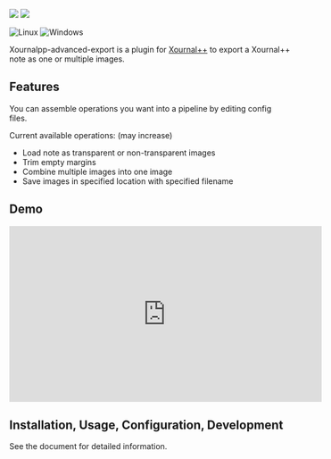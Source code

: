 ![](https://img.shields.io/badge/Xournalpp-v1.2.3-blue) ![](https://img.shields.io/badge/Python-3.12-blue) 

![Linux](https://img.shields.io/badge/platform-Linux-blue.svg)
![Windows](https://img.shields.io/badge/platform-Windows-blue.svg)

Xournalpp-advanced-export is a plugin for [Xournal++](https://xournalpp.github.io/) to 
export a Xournal++ note as one or multiple images.

## Features
You can assemble operations you want into a pipeline by editing config files.

Current available operations: (may increase)
- Load note as transparent or non-transparent images
- Trim empty margins
- Combine multiple images into one image
- Save images in specified location with specified filename

## Demo

<iframe width="560" height="315" src="https://www.youtube.com/embed/xkYSWOD_yOU?si=C4ZokmH5aZVCsv4j" title="YouTube video player" frameborder="0" allow="accelerometer; autoplay; clipboard-write; encrypted-media; gyroscope; picture-in-picture; web-share" referrerpolicy="strict-origin-when-cross-origin" allowfullscreen></iframe>

## Installation, Usage, Configuration, Development

See the document for detailed information.
